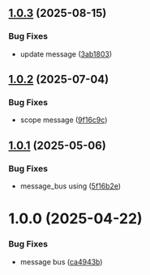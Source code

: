 ## [1.0.3](https://github.com/KhanhTQ-Organization/message-bus-unity/compare/v1.0.2...v1.0.3) (2025-08-15)


### Bug Fixes

* update message ([3ab1803](https://github.com/KhanhTQ-Organization/message-bus-unity/commit/3ab1803760f58e37feefe2ff908ed6d58e0a1d5d))

## [1.0.2](https://github.com/KhanhTQ-Organization/message-bus-unity/compare/v1.0.1...v1.0.2) (2025-07-04)


### Bug Fixes

* scope message ([9f16c9c](https://github.com/KhanhTQ-Organization/message-bus-unity/commit/9f16c9cfd458775497c842fd1a734a6fd6242204))

## [1.0.1](https://github.com/KhanhTQ-hub/message-bus-unity/compare/v1.0.0...v1.0.1) (2025-05-06)


### Bug Fixes

* message_bus using ([5f16b2e](https://github.com/KhanhTQ-hub/message-bus-unity/commit/5f16b2e59fbe3c338a36b9fee27dfb01ab724d60))

# 1.0.0 (2025-04-22)


### Bug Fixes

* message bus ([ca4943b](https://github.com/KhanhTQ-hub/message-bus-unity/commit/ca4943bf27e6a78dab8026b4d062cedbdf2264af))
